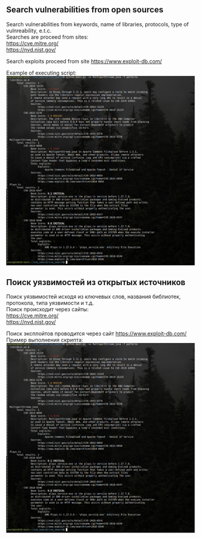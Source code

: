 ## Search vulnerabilities from open sources
Search vulnerabilities from keywords, name of libraries, protocols, type of vulnreability, e.t.c.  
Searches are proceed from sites:  
https://cve.mitre.org/  
https://nvd.nist.gov/  
  
Search exploits proceed from site https://www.exploit-db.com/  
  
Example of executing script:  
![alt text](https://github.com/GloryToMoon/cve_search/blob/assets/cve_search_work.png)  
  
  
## Поиск уязвимостей из открытых источников
Поиск уязвимостей исходя из ключевых слов, названия библиотек, протокола, типа уязвимости и т.д.  
Поиск происходит через сайты:  
https://cve.mitre.org/  
https://nvd.nist.gov/  
  
Поиск эксплойтов проводится через сайт https://www.exploit-db.com/  
Пример выполнения скрипта:  
![alt text](https://github.com/GloryToMoon/cve_search/blob/assets/cve_search_work.png)  
